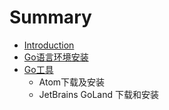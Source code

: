 # Summary

* [Introduction](README.md)
* [Go语言环境安装](goyu-yan-huan-jing-an-zhuang.md)
* [Go工具](gogong-ju.md)
  * Atom下载及安装
  * JetBrains GoLand 下载和安装

